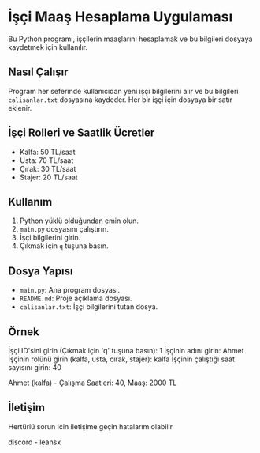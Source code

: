 # İşçi Maaş Hesaplama Uygulaması

Bu Python programı, işçilerin maaşlarını hesaplamak ve bu bilgileri dosyaya kaydetmek için kullanılır.

## Nasıl Çalışır

Program her seferinde kullanıcıdan yeni işçi bilgilerini alır ve bu bilgileri `calisanlar.txt` dosyasına kaydeder. Her bir işçi için dosyaya bir satır eklenir.

## İşçi Rolleri ve Saatlik Ücretler

- Kalfa: 50 TL/saat
- Usta: 70 TL/saat
- Çırak: 30 TL/saat
- Stajer: 20 TL/saat

## Kullanım

1. Python yüklü olduğundan emin olun.
2. `main.py` dosyasını çalıştırın.
3. İşçi bilgilerini girin.
4. Çıkmak için `q` tuşuna basın.

## Dosya Yapısı

- `main.py`: Ana program dosyası.
- `README.md`: Proje açıklama dosyası.
- `calisanlar.txt`: İşçi bilgilerini tutan dosya.

## Örnek

İşçi ID'sini girin (Çıkmak için 'q' tuşuna basın): 1
İşçinin adını girin: Ahmet
İşçinin rolünü girin (kalfa, usta, cırak, stajer): kalfa
İşçinin çalıştığı saat sayısını girin: 40

Ahmet (kalfa) - Çalışma Saatleri: 40, Maaş: 2000 TL

## İletişim

Hertürlü sorun icin iletişime geçin hatalarım olabilir

discord - leansx
